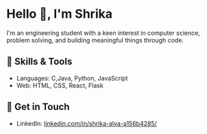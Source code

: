 # Hello 👋, I'm Shrika

I'm an engineering student with a keen interest in computer science, problem solving, and building meaningful things through code.

## 🔹 Skills & Tools
- Languages: C,Java, Python, JavaScript
- Web: HTML, CSS, React, Flask

## 🔹 Get in Touch
- LinkedIn: [linkedin.com/in/shrika-alva-a156b4285/](https://www.linkedin.com/in/shrika-alva-a156b4285/)


